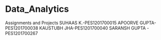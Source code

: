 # Data_Analytics
Assignments and Projects
SUHAAS K.-PES1201700015
APOORVE GUPTA-PES1201700038
KAUSTUBH JHA-PES1201700040
SARANSH GUPTA -PES1201700267
